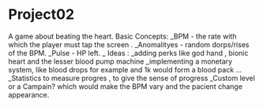 # Project02
A game about beating the heart.
Basic Concepts:
 _BPM - the rate with which the player must tap the screen .
 _Anomalityes - random dorps/rises of the BPM.
 _Pulse - HP left.                                  _ 
Ideas :
 _adding perks like god hand , bionic heart and the lesser blood pump machine
 _implementing a monetary system, like blood drops for example and 1k would form a blood pack ...
 _Statistics to measure progres , to give the sense of progress
 _Custom level or a Campain? which would make the BPM vary and the pacient change appearance.

